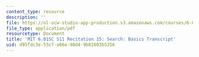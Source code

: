 ```yaml
---
content_type: resource
description: ''
file: https://ol-ocw-studio-app-production.s3.amazonaws.com/courses/6-01sc-introduction-to-electrical-engineering-and-computer-science-i-spring-2011/d95fdc3e53cfa66e98d49b81603b5356_MIT6_01SC_rec15_300k.pdf
file_type: application/pdf
resourcetype: Document
title: 'MIT 6.01SC S11 Recitation 15: Search: Basics Transcript'
uid: d95fdc3e-53cf-a66e-98d4-9b81603b5356
---
```


